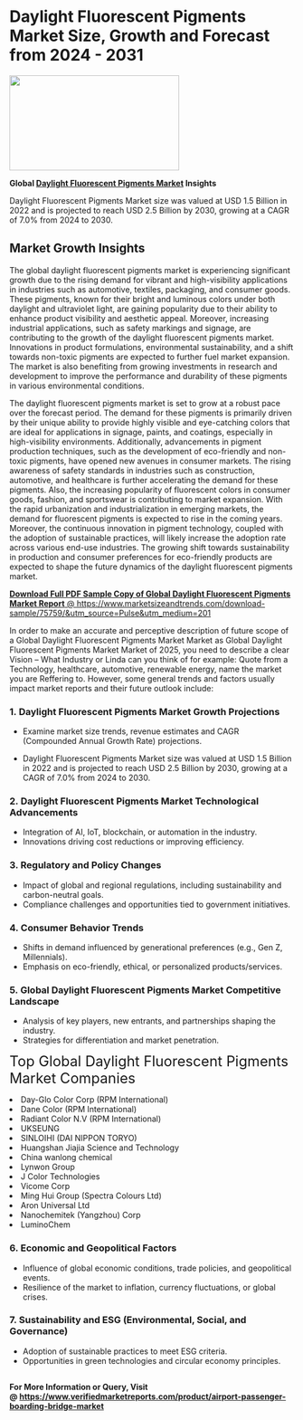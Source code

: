 <H1>Daylight Fluorescent Pigments Market Size, Growth and Forecast from 2024 - 2031</H1><img class="aligncenter size-medium wp-image-584254" src="https://thirdeyenews.in/wp-content/uploads/2024/09/Global-Market-Research-300x168.jpeg" alt="" width="300" height="168" /><p><strong>Global&nbsp;<a href="https://www.marketsizeandtrends.com/download-sample/75759/&amp;utm_source=Pulse&amp;utm_medium=201">Daylight Fluorescent Pigments Market</a> Insights</strong></p><p>Daylight Fluorescent Pigments Market size was valued at USD 1.5 Billion in 2022 and is projected to reach USD 2.5 Billion by 2030, growing at a CAGR of 7.0% from 2024 to 2030.</p><p><h2>Market Growth Insights</h2> <p>The global daylight fluorescent pigments market is experiencing significant growth due to the rising demand for vibrant and high-visibility applications in industries such as automotive, textiles, packaging, and consumer goods. These pigments, known for their bright and luminous colors under both daylight and ultraviolet light, are gaining popularity due to their ability to enhance product visibility and aesthetic appeal. Moreover, increasing industrial applications, such as safety markings and signage, are contributing to the growth of the daylight fluorescent pigments market. Innovations in product formulations, environmental sustainability, and a shift towards non-toxic pigments are expected to further fuel market expansion. The market is also benefiting from growing investments in research and development to improve the performance and durability of these pigments in various environmental conditions.</p> <p><a href="#"></a></p> <p>The daylight fluorescent pigments market is set to grow at a robust pace over the forecast period. The demand for these pigments is primarily driven by their unique ability to provide highly visible and eye-catching colors that are ideal for applications in signage, paints, and coatings, especially in high-visibility environments. Additionally, advancements in pigment production techniques, such as the development of eco-friendly and non-toxic pigments, have opened new avenues in consumer markets. The rising awareness of safety standards in industries such as construction, automotive, and healthcare is further accelerating the demand for these pigments. Also, the increasing popularity of fluorescent colors in consumer goods, fashion, and sportswear is contributing to market expansion. With the rapid urbanization and industrialization in emerging markets, the demand for fluorescent pigments is expected to rise in the coming years. Moreover, the continuous innovation in pigment technology, coupled with the adoption of sustainable practices, will likely increase the adoption rate across various end-use industries. The growing shift towards sustainability in production and consumer preferences for eco-friendly products are expected to shape the future dynamics of the daylight fluorescent pigments market.</p> <p><a href="#"></p><p><span class=""><strong>Download Full PDF Sample Copy of Global Daylight Fluorescent Pigments Market Report</strong> @ <a href="https://www.marketsizeandtrends.com/download-sample/75759/&amp;utm_source=Pulse&amp;utm_medium=201" target="_blank">https://www.marketsizeandtrends.com/download-sample/75759/&amp;utm_source=Pulse&amp;utm_medium=201</a></span></p><p>In order to make an accurate and perceptive description of future scope of a Global&nbsp;Daylight Fluorescent Pigments Market Market as Global&nbsp;Daylight Fluorescent Pigments Market Market of 2025, you need to describe a clear Vision &ndash; What Industry or Linda can you think of for example: Quote from a Technology, healthcare, automotive, renewable energy, name the market you are Reffering to. However, some general trends and factors usually impact market reports and their future outlook include:</p><h3>1.&nbsp;<strong>Daylight Fluorescent Pigments Market Growth Projections</strong></h3><ul><li>Examine market size trends, revenue estimates and CAGR (Compounded Annual Growth Rate) projections.</li><li><p>Daylight Fluorescent Pigments Market size was valued at USD 1.5 Billion in 2022 and is projected to reach USD 2.5 Billion by 2030, growing at a CAGR of 7.0% from 2024 to 2030.</p></li></ul><h3>2.&nbsp;<strong>Daylight Fluorescent Pigments Market Technological Advancements</strong></h3><ul><li>Integration of AI, IoT, blockchain, or automation in the industry.</li><li>Innovations driving cost reductions or improving efficiency.</li></ul><h3>3.&nbsp;<strong>Regulatory and Policy Changes</strong></h3><ul><li>Impact of global and regional regulations, including sustainability and carbon-neutral goals.</li><li>Compliance challenges and opportunities tied to government initiatives.</li></ul><h3>4.&nbsp;<strong>Consumer Behavior Trends</strong></h3><ul><li>Shifts in demand influenced by generational preferences (e.g., Gen Z, Millennials).</li><li>Emphasis on eco-friendly, ethical, or personalized products/services.</li></ul><h3>5.&nbsp;<strong>Global Daylight Fluorescent Pigments Market Competitive Landscape</strong></h3><ul><li>Analysis of key players, new entrants, and partnerships shaping the industry.</li><li>Strategies for differentiation and market penetration.</li></ul><p data-pm-slice="1 1 []"><span style="color: inherit; font-family: inherit; font-size: 25px;">Top Global Daylight Fluorescent Pigments Market Companies</span></p><div class="" data-test-id=""><p><li>Day-Glo Color Corp (RPM International)</li><li> Dane Color (RPM International)</li><li> Radiant Color N.V (RPM International)</li><li> UKSEUNG</li><li> SINLOIHI (DAI NIPPON TORYO)</li><li> Huangshan Jiajia Science and Technology</li><li> China wanlong chemical</li><li> Lynwon Group</li><li> J Color Technologies</li><li> Vicome Corp</li><li> Ming Hui Group (Spectra Colours Ltd)</li><li> Aron Universal Ltd</li><li> Nanochemitek (Yangzhou) Corp</li><li> LuminoChem</li></p></div><h3>6.&nbsp;<strong>Economic and Geopolitical Factors</strong></h3><ul><li>Influence of global economic conditions, trade policies, and geopolitical events.</li><li>Resilience of the market to inflation, currency fluctuations, or global crises.</li></ul><h3>7.&nbsp;<strong>Sustainability and ESG (Environmental, Social, and Governance)</strong></h3><ul><li>Adoption of sustainable practices to meet ESG criteria.</li><li>Opportunities in green technologies and circular economy principles.</li></ul><h2><strong style="font-size: 14px;">For More Information or Query, Visit @&nbsp;</strong><a style="background-color: #ffffff; font-size: 14px;" href="https://www.marketsizeandtrends.com/report/daylight-fluorescent-pigments-market/" target="_blank">https://www.verifiedmarketreports.com/product/airport-passenger-boarding-bridge-market</a></h2>
